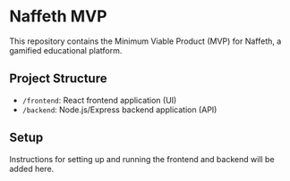 # Naffeth MVP

This repository contains the Minimum Viable Product (MVP) for Naffeth, a gamified educational platform.

## Project Structure

-   `/frontend`: React frontend application (UI)
-   `/backend`: Node.js/Express backend application (API)

## Setup

Instructions for setting up and running the frontend and backend will be added here.
